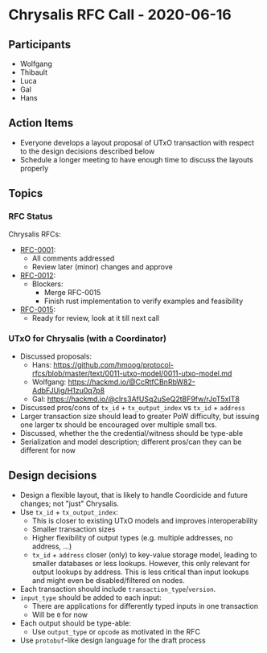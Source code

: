 # Chrysalis RFC Call - 2020-06-16

## Participants

- Wolfgang
- Thibault
- Luca
- Gal
- Hans

## Action Items

- Everyone develops a layout proposal of UTxO transaction with respect to the design decisions described below
- Schedule a longer meeting to have enough time to discuss the layouts properly

## Topics

### RFC Status

Chrysalis RFCs:
- [RFC-0001](https://github.com/iotaledger/protocol-rfcs/pull/1):
   - All comments addressed
   - Review later (minor) changes and approve
- [RFC-0012](https://github.com/Wollac/protocol-rfcs/blob/milestone-merkle-validation/text/0012-milestone-merkle-validation/0012-milestone-merkle-validation.md):
   - Blockers:
      - Merge RFC-0015
      - Finish rust implementation to verify examples and feasibility
- [RFC-0015](https://github.com/iotaledger/protocol-rfcs/pull/15):
   - Ready for review, look at it till next call

### UTxO for Chrysalis (with a Coordinator)

- Discussed proposals:
   - Hans: https://github.com/hmoog/protocol-rfcs/blob/master/text/0011-utxo-model/0011-utxo-model.md
   - Wolfgang: https://hackmd.io/@CcRtfCBnRbW82-AdbFJUig/H1zu0q7p8
   - Gal: https://hackmd.io/@cIrs3AfUSq2uSeQ2tBF9fw/rJoT5xIT8
- Discussed pros/cons of `tx_id` + `tx_output_index` vs `tx_id` + `address`
- Larger transaction size should lead to greater PoW difficulty, but issuing one larger tx should be encouraged over multiple small txs.
- Discussed, whether the the credential/witness should be type-able
- Serialization and model description; different pros/can they can be different for now

## Design decisions

- Design a flexible layout, that is likely to handle Coordicide and future changes; not "just" Chrysalis.
- Use `tx_id` + `tx_output_index`:
  - This is closer to existing UTxO models and improves interoperability 
  - Smaller transaction sizes
  - Higher flexibility of output types (e.g. multiple addresses, no address, ...)
  - `tx_id` + `address` closer (only) to key-value storage model, leading to smaller databases or less lookups. However, this only relevant for output lookups by address. This is less critical than input lookups and might even be disabled/filtered on nodes.
- Each transaction should include `transaction_type`/`version`.
- `input_type` should be added to each input:
  - There are applications for differently typed inputs in one transaction
  - Will be `0` for now
- Each output should be type-able:
   - Use `output_type` or `opcode` as motivated in the RFC
- Use `protobuf`-like design language for the draft process
